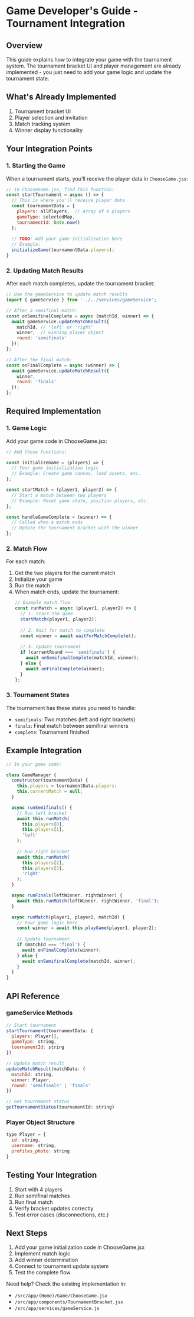 # Game Developer's Guide - Tournament Integration

## Overview
This guide explains how to integrate your game with the tournament system. The tournament bracket UI and player management are already implemented - you just need to add your game logic and update the tournament state.

## What's Already Implemented
1. Tournament bracket UI
2. Player selection and invitation
3. Match tracking system
4. Winner display functionality

## Your Integration Points

### 1. Starting the Game
When a tournament starts, you'll receive the player data in `ChooseGame.jsx`:

```javascript
// In ChooseGame.jsx, find this function:
const startTournament = async () => {
  // This is where you'll receive player data
  const tournamentData = {
    players: allPlayers,  // Array of 4 players
    gameType: selectedMap,
    tournamentId: Date.now()
  };
  
  // TODO: Add your game initialization here
  // Example:
  initializeGame(tournamentData.players);
}
```

### 2. Updating Match Results
After each match completes, update the tournament bracket:

```javascript
// Use the gameService to update match results
import { gameService } from '../../services/gameService';

// After a semifinal match:
const onSemifinalComplete = async (matchId, winner) => {
  await gameService.updateMatchResult({
    matchId, // 'left' or 'right'
    winner,  // winning player object
    round: 'semifinals'
  });
};

// After the final match:
const onFinalComplete = async (winner) => {
  await gameService.updateMatchResult({
    winner,
    round: 'finals'
  });
};
```

## Required Implementation

### 1. Game Logic
Add your game code in ChooseGame.jsx:
```javascript
// Add these functions:

const initializeGame = (players) => {
  // Your game initialization logic
  // Example: Create game canvas, load assets, etc.
};

const startMatch = (player1, player2) => {
  // Start a match between two players
  // Example: Reset game state, position players, etc.
};

const handleGameComplete = (winner) => {
  // Called when a match ends
  // Update the tournament bracket with the winner
};
```

### 2. Match Flow
For each match:
1. Get the two players for the current match
2. Initialize your game
3. Run the match
4. When match ends, update the tournament:
   ```javascript
   // Example match flow
   const runMatch = async (player1, player2) => {
     // 1. Start the game
     startMatch(player1, player2);
     
     // 2. Wait for match to complete
     const winner = await waitForMatchComplete();
     
     // 3. Update tournament
     if (currentRound === 'semifinals') {
       await onSemifinalComplete(matchId, winner);
     } else {
       await onFinalComplete(winner);
     }
   };
   ```

### 3. Tournament States
The tournament has these states you need to handle:
- `semifinals`: Two matches (left and right brackets)
- `finals`: Final match between semifinal winners
- `complete`: Tournament finished

## Example Integration

```javascript
// In your game code:

class GameManager {
  constructor(tournamentData) {
    this.players = tournamentData.players;
    this.currentMatch = null;
  }

  async runSemifinals() {
    // Run left bracket
    await this.runMatch(
      this.players[0], 
      this.players[1], 
      'left'
    );
    
    // Run right bracket
    await this.runMatch(
      this.players[2], 
      this.players[3], 
      'right'
    );
  }

  async runFinals(leftWinner, rightWinner) {
    await this.runMatch(leftWinner, rightWinner, 'final');
  }

  async runMatch(player1, player2, matchId) {
    // Your game logic here
    const winner = await this.playGame(player1, player2);
    
    // Update tournament
    if (matchId === 'final') {
      await onFinalComplete(winner);
    } else {
      await onSemifinalComplete(matchId, winner);
    }
  }
}
```

## API Reference

### gameService Methods
```javascript
// Start tournament
startTournament(tournamentData: {
  players: Player[],
  gameType: string,
  tournamentId: string
})

// Update match result
updateMatchResult(matchData: {
  matchId: string,
  winner: Player,
  round: 'semifinals' | 'finals'
})

// Get tournament status
getTournamentStatus(tournamentId: string)
```

### Player Object Structure
```javascript
type Player = {
  id: string,
  username: string,
  profiles_photo: string
}
```

## Testing Your Integration
1. Start with 4 players
2. Run semifinal matches
3. Run final match
4. Verify bracket updates correctly
5. Test error cases (disconnections, etc.)

## Next Steps
1. Add your game initialization code in ChooseGame.jsx
2. Implement match logic
3. Add winner determination
4. Connect to tournament update system
5. Test the complete flow

Need help? Check the existing implementation in:
- `/src/app/(Home)/Game/ChooseGame.jsx`
- `/src/app/components/TournamentBracket.jsx`
- `/src/app/services/gameService.js`
